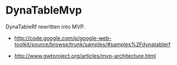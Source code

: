 DynaTableMvp
============

DynaTableRf rewritten into MVP.

* http://code.google.com/p/google-web-toolkit/source/browse/trunk/samples/#samples%2Fdynatablerf

* http://www.gwtproject.org/articles/mvp-architecture.html
